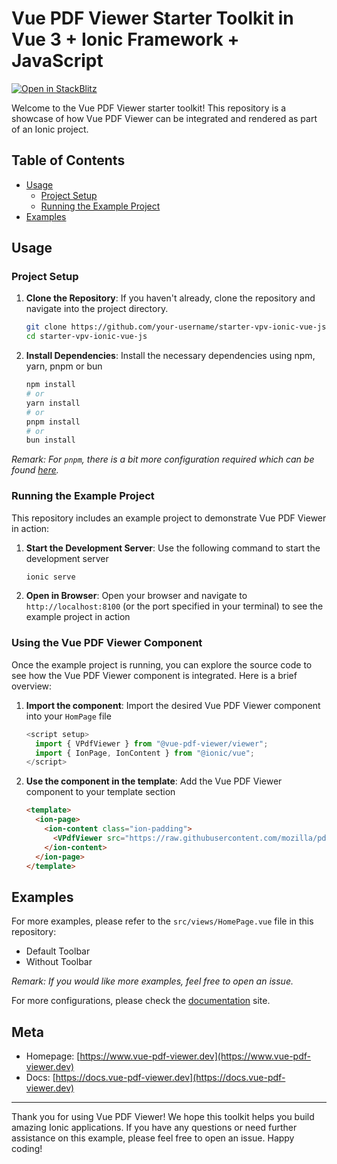 # Vue PDF Viewer Starter Toolkit in Vue 3 + Ionic Framework + JavaScript

[![Open in StackBlitz](https://developer.stackblitz.com/img/open_in_stackblitz.svg)](https://stackblitz.com/edit/ionic-vue)

Welcome to the Vue PDF Viewer starter toolkit! This repository is a showcase of how Vue PDF Viewer can be integrated and rendered as part of an Ionic project.

## Table of Contents
- [Usage](#usage)
  - [Project Setup](#project-setup)
  - [Running the Example Project](#running-the-example-project)
- [Examples](#examples)

## Usage

### Project Setup

1. **Clone the Repository**: If you haven't already, clone the repository and navigate into the project directory.

    ```bash
    git clone https://github.com/your-username/starter-vpv-ionic-vue-js.git
    cd starter-vpv-ionic-vue-js
    ```

2. **Install Dependencies**: Install the necessary dependencies using npm, yarn, pnpm or bun

    ```bash
    npm install
    # or
    yarn install
    # or
    pnpm install
    # or
    bun install
    ```

_Remark: For `pnpm`, there is a bit more configuration required which can be found [here](https://docs.vue-pdf-viewer.dev/introduction/getting-started.html#install-vue-pdf-viewer)._

### Running the Example Project

This repository includes an example project to demonstrate Vue PDF Viewer in action:

1. **Start the Development Server**: Use the following command to start the development server

    ```bash
    ionic serve
    ```

2. **Open in Browser**: Open your browser and navigate to `http://localhost:8100` (or the port specified in your terminal) to see the example project in action

### Using the Vue PDF Viewer Component

Once the example project is running, you can explore the source code to see how the Vue PDF Viewer component is integrated. Here is a brief overview:

1. **Import the component**: Import the desired Vue PDF Viewer component into your `HomPage` file

    ```js
    <script setup>
      import { VPdfViewer } from "@vue-pdf-viewer/viewer";
      import { IonPage, IonContent } from "@ionic/vue";
    </script>
    ```

2. **Use the component in the template**: Add the Vue PDF Viewer component to your template section

    ```html
    <template>
      <ion-page>
        <ion-content class="ion-padding">
          <VPdfViewer src="https://raw.githubusercontent.com/mozilla/pdf.js/ba2edeae/web/compressed.tracemonkey-pldi-09.pdf" />
        </ion-content>
      </ion-page>
    </template>
    ```

## Examples

For more examples, please refer to the `src/views/HomePage.vue` file in this repository:
 - Default Toolbar
 - Without Toolbar

_Remark: If you would like more examples, feel free to open an issue._

For more configurations, please check the [documentation](https://docs.vue-pdf-viewer.dev) site.

## Meta
- Homepage: [https://www.vue-pdf-viewer.dev](https://www.vue-pdf-viewer.dev)
- Docs: [https://docs.vue-pdf-viewer.dev](https://docs.vue-pdf-viewer.dev)

---

Thank you for using Vue PDF Viewer! We hope this toolkit helps you build amazing Ionic applications. If you have any questions or need further assistance on this example, please feel free to open an issue. Happy coding!

